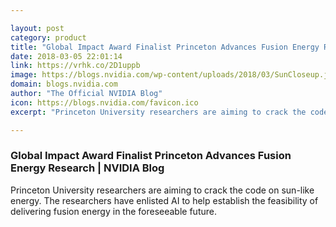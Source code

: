 ```yaml
---

layout: post
category: product
title: "Global Impact Award Finalist Princeton Advances Fusion Energy Research"
date: 2018-03-05 22:01:14
link: https://vrhk.co/2D1uppb
image: https://blogs.nvidia.com/wp-content/uploads/2018/03/SunCloseup.jpg
domain: blogs.nvidia.com
author: "The Official NVIDIA Blog"
icon: https://blogs.nvidia.com/favicon.ico
excerpt: "Princeton University researchers are aiming to crack the code on sun-like energy. The researchers have enlisted AI to help establish the feasibility of delivering fusion energy in the foreseeable future."

---
```


### Global Impact Award Finalist Princeton Advances Fusion Energy Research | NVIDIA Blog

Princeton University researchers are aiming to crack the code on sun-like energy. The researchers have enlisted AI to help establish the feasibility of delivering fusion energy in the foreseeable future.